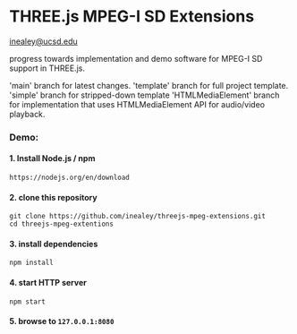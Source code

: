 # THREE.js MPEG-I SD Extensions

inealey@ucsd.edu

progress towards implementation and demo software for MPEG-I SD support in THREE.js.

'main' branch for latest changes.
'template' branch for full project template.
'simple' branch for stripped-down template
'HTMLMediaElement' branch for implementation that uses HTMLMediaElement API for audio/video playback.

### Demo:

#### 1. Install Node.js / npm
```
https://nodejs.org/en/download
```

#### 2. clone this repository
```
git clone https://github.com/inealey/threejs-mpeg-extensions.git
cd threejs-mpeg-extentions
```

#### 3. install dependencies
```
npm install
```

#### 4. start HTTP server
```
npm start
```

#### 5. browse to `127.0.0.1:8080`
